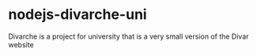 # nodejs-divarche-uni
Divarche is a project for university that is a very small version of the Divar website
